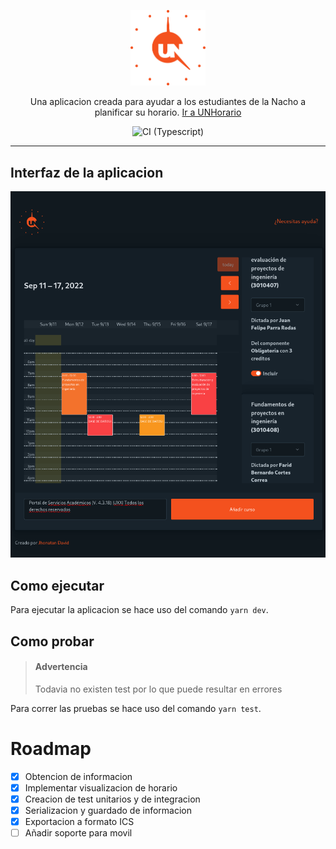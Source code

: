 <p align="center">
  <a href="http://jdaar.github.io/UNHorario" target="blank"><img src="./public/logo.svg" width="120" alt="UNHorario" /></a>
</p>

<p align="center">
    Una aplicacion creada para ayudar a los estudiantes de la Nacho a planificar su horario. <a href="https://jdaar.github.io/UNHorario">Ir a UNHorario</a>
</p>

<p align="center">
    <img src="https://github.com/jdaar/UNHorario/actions/workflows/CI.yml/badge.svg?branch=master" alt="CI (Typescript)"></img>
</p>

---

## Interfaz de la aplicacion

![UNHorario](./images/app.example.png)

## Como ejecutar

Para ejecutar la aplicacion se hace uso del comando `yarn dev`.

## Como probar

> #### Advertencia
>
> Todavia no existen test por lo que puede resultar en errores

Para correr las pruebas se hace uso del comando `yarn test`.

# Roadmap

- [x] Obtencion de informacion
- [x] Implementar visualizacion de horario
- [x] Creacion de test unitarios y de integracion
- [x] Serializacion y guardado de informacion
- [x] Exportacion a formato ICS
- [ ] Añadir soporte para movil

